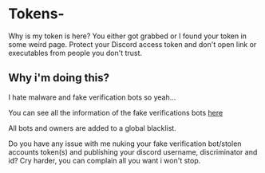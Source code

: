 # Tokens-


Why is my token is here?
You either got grabbed or I found your token in some weird page. Protect your Discord access token and don't open link or executables from people you don't trust.


## Why i'm doing this?
I hate malware and fake verification bots so yeah...

You can see all the information of the fake verifications bots [here](Fake%20verification%20bot%20information)

All bots and owners are added to a global blacklist.

Do you have any issue with me nuking your fake verification bot/stolen accounts token(s) and publishing your discord username, discriminator and id? Cry harder, you can complain all you want i won't stop.

